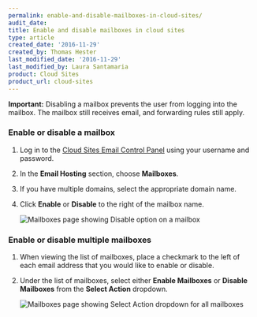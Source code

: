 ```yaml
---
permalink: enable-and-disable-mailboxes-in-cloud-sites/
audit_date:
title: Enable and disable mailboxes in cloud sites
type: article
created_date: '2016-11-29'
created_by: Thomas Hester
last_modified_date: '2016-11-29'
last_modified_by: Laura Santamaria
product: Cloud Sites
product_url: cloud-sites
---
```


**Important:** Disabling a mailbox prevents the user from logging into the mailbox. The mailbox still receives email, and forwarding rules still apply.

### Enable or disable a mailbox

1. Log in to the [Cloud Sites Email Control Panel](https://cloudsites.mycpsrvr.com/) using your username and password.

1. In the **Email Hosting** section, choose **Mailboxes**.

1. If you have multiple domains, select the appropriate domain name.

1. Click **Enable** or **Disable** to the right of the mailbox name.

    <img src="{% asset_path cloud-sites/enable-and-disable-mailboxes-in-cloud-sites/enablemailbox1.png %}" alt="Mailboxes page showing Disable option on a mailbox" />

### Enable or disable multiple mailboxes

1. When viewing the list of mailboxes, place a checkmark to the left of each email address that you would like to enable or disable.

1. Under the list of mailboxes, select either **Enable Mailboxes** or **Disable Mailboxes** from the **Select Action** dropdown.

    <img src="{% asset_path cloud-sites/enable-and-disable-mailboxes-in-cloud-sites/enablemailbox2.png %}" alt="Mailboxes page showing Select Action dropdown for all mailboxes" />
